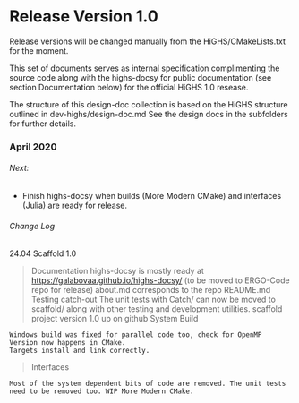 # Release Version 1.0

Release versions will be changed manually from the HiGHS/CMakeLists.txt for the moment.

This set of documents serves as internal specification complimenting the source code along with the highs-docsy for public documentation (see section Documentation below) for the official HiGHS 1.0 resease.

The structure of this design-doc collection is based on the HiGHS structure outlined in dev-highs/design-doc.md
See the design docs in the subfolders for further details.

### April 2020

###### Next:

- Finish highs-docsy when builds (More Modern CMake) and interfaces (Julia) are ready for release.

###### Change Log

24.04 Scaffold 1.0

> Documentation
> highs-docsy is mostly ready at https://galabovaa.github.io/highs-docsy/ (to be moved to ERGO-Code repo for release)
> about.md corresponds to the repo README.md
> Testing
> catch-out
> The unit tests with Catch/ can now be moved to scaffold/ along with other testing and development utilities.
> scaffold project version 1.0 up on github
> System
> Build

    Windows build was fixed for parallel code too, check for OpenMP Version now happens in CMake.
    Targets install and link correctly.

> Interfaces

    Most of the system dependent bits of code are removed. The unit tests need to be removed too. WIP More Modern CMake.
